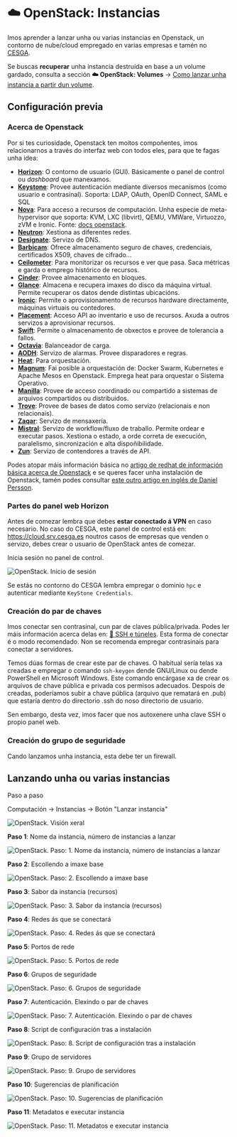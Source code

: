 # ☁️ OpenStack: Instancias

Imos aprender a lanzar unha ou varias instancias en Openstack, un contorno de nube/cloud empregado en varias empresas e tamén no [CESGA](https://www.cesga.es).

Se buscas **recuperar** unha instancia destruída en base a un volume gardado, consulta a sección **☁️ OpenStack: Volumes** &rarr; [Como lanzar unha instancia a partir dun volume](/docs/openstack-volumes/#como-lanzar-unha-instancia-a-partir-dun-volume).

## Configuración previa

### Acerca de Openstack

Por si tes curiosidade, Openstack ten moitos compoñentes, imos relacionarnos a través do interfaz web con todos eles, para que te fagas unha idea:

- **[Horizon](https://www.openstack.org/software/releases/caracal/components/horizon)**: O contorno de usuario (GUI). Básicamente o panel de control ou *dashboard* que manexamos.
- **[Keystone](https://www.openstack.org/software/releases/caracal/components/keystone)**: Provee autenticación mediante diversos mecanismos (como usuario e contrasinal). Soporta: LDAP, OAuth, OpenID Connect, SAML e SQL
- **[Nova](https://governance.openstack.org/tc/reference/projects/nova.html)**: Para acceso a recursos de computación. Unha especie de meta-hypervisor que soporta: KVM, LXC (libvirt), QEMU, VMWare, Virtuozzo, zVM e Ironic. Fonte: [docs openstack](https://docs.openstack.org/nova/latest/admin/configuration/hypervisors.html).
- **[Neutron](https://www.openstack.org/software/releases/caracal/components/neutron)**: Xestiona as diferentes redes.
- **[Designate](https://www.openstack.org/software/releases/caracal/components/designate)**: Servizo de DNS.
- **[Barbicam](https://www.openstack.org/software/releases/caracal/components/barbican)**: Ofrece almacenamento seguro de chaves, credenciais, certificados X509, chaves de cifrado...
- **[Ceilometer](https://www.openstack.org/software/releases/caracal/components/ceilometer)**: Para monitorizar os recursos e ver que pasa. Saca métricas e garda o emprego histórico de recursos.
- **[Cinder](https://www.openstack.org/software/releases/caracal/components/cinder)**: Provee almacenamento en bloques.
- **[Glance](https://www.openstack.org/software/releases/caracal/components/glance)**: Almacena e recupera imaxes do disco da máquina virtual. Permite recuperar os datos dende distintas ubicacións.
- **[Ironic](https://www.openstack.org/software/releases/caracal/components/ironic)**: Permite o aprovisionamento de recursos hardware directamente, máquinas virtuais ou contedores.
- **[Placement](https://www.openstack.org/software/releases/caracal/components/placement)**: Acceso API ao inventario e uso de recursos. Axuda a outros servizos a aprovisionar recursos.
- **[Swift](https://www.openstack.org/software/releases/caracal/components/swift)**: Permite o almacenamento de obxectos e provee de tolerancia a fallos.
- **[Octavia](https://www.openstack.org/software/releases/caracal/components/octavia)**: Balanceador de carga.
- **[AODH](https://www.openstack.org/software/releases/caracal/components/aodh)**: Servizo de alarmas. Provee disparadores e regras.
- **[Heat](https://www.openstack.org/software/releases/caracal/components/heat)**: Para orquestación.
- **[Magnum](https://www.openstack.org/software/releases/caracal/components/magnum)**: Fai posible a orquestación de: Docker Swarm, Kubernetes e Apache Mesos en Openstack. Emprega heat para orquestar o Sistema Operativo.
- **[Manilla](https://www.openstack.org/software/releases/caracal/components/manila)**: Provee de acceso coordinado ou compartido a sistemas de arquivos compartidos ou distribuidos.
- **[Trove](https://www.openstack.org/software/releases/caracal/components/trove)**: Provee de bases de datos como servizo (relacionais e non relacionais).
- **[Zaqar](https://www.openstack.org/software/releases/caracal/components/zaqar)**: Servizo de mensaxería.
- **[Mistral](https://www.openstack.org/software/releases/caracal/components/mistral)**: Servizo de workflow/fluxo de traballo. Permite ordear e executar pasos. Xestiona o estado, a orde correta de execución, paralelismo, sincronización e alta dispoñibilidade.
- **[Zun](https://www.openstack.org/software/releases/caracal/components/zun)**: Servizo de contendores a través de API.


Podes atopar máis información básica no [artigo de redhat de información básica acerca de Openstack](https://www.redhat.com/es/topics/openstack) e se queres facer unha instalación de Openstack, tamén podes consultar [este outro artigo en inglés de Daniel Persson](https://danielpersson.dev/2022/07/25/manually-install-openstack/).

### Partes do panel web **Horizon**

Antes de comezar lembra que debes **estar conectado á VPN** en caso necesario. No caso do CESGA, este panel de control está en: <https://cloud.srv.cesga.es> noutros casos de empresas que venden o servizo, debes crear o usuario de OpenStack antes de comezar.

Inicia sesión no panel de control.

![OpenStack. Inicio de sesión](images/openstack/login.png "OpenStack. Inicio de sesión")

Se estás no contorno do CESGA lembra empregar o dominio `hpc` e autenticar mediante `KeyStone Credentials`.


### Creación do par de chaves

Imos conectar sen contrasinal, cun par de claves pública/privada. Podes ler máis información acerca delas en: [🔑 SSH e túneles](ssh-0-chaves-tuneles.md). Esta forma de conectar é o modo recomendado. Non se recomenda empregar contrasinais para conectar a servidores.

Temos dúas formas de crear este par de chaves. O habitual sería telas xa creadas e empregar o comando `ssh-keygen` dende GNU/Linux ou dende PowerShell en Microsoft Windows. Este comando encárgase xa de crear os arquivos de chave pública e privada cos permisos adecuados. Despois de creadas, poderíamos subir a chave pública (arquivo que rematará en .pub) que estaría dentro do directorio .ssh do noso directorio de usuario.

Sen embargo, desta vez, imos facer que nos autoxenere unha clave SSH o propio panel web.

### Creación do grupo de seguridade

Cando lanzamos unha instancia, esta debe ter un firewall.


## Lanzando unha ou varias instancias

Paso a paso

Computación &rarr; Instancias &rarr; Botón "Lanzar instancia"

![OpenStack. Visión xeral](images/openstack/vision-general.png "OpenStack. Visión xeral")

**Paso 1**: Nome da instancia, número de instancias a lanzar

![OpenStack. Paso: 1. Nome da instancia, número de instancias a lanzar](images/openstack/instancia/nueva-instancia-paso1.png "OpenStack. Paso: 1. Nome da instancia, número de instancias a lanzar")

**Paso 2**: Escollendo a imaxe base

![OpenStack. Paso: 2. Escollendo a imaxe base](images/openstack/instancia/nueva-instancia-paso2.png "OpenStack. Paso: 2. Escollendo a imaxe base")

**Paso 3**: Sabor da instancia (recursos)

![OpenStack. Paso: 3. Sabor da instancia (recursos)](images/openstack/instancia/nueva-instancia-paso3.png "OpenStack. Paso: 3. Sabor da instancia (recursos)")

**Paso 4**: Redes ás que se conectará

![OpenStack. Paso: 4. Redes ás que se conectará](images/openstack/instancia/nueva-instancia-paso4.png "OpenStack. Paso: 4. Redes ás que se conectará")

**Paso 5**: Portos de rede

![OpenStack. Paso: 5. Portos de rede](images/openstack/instancia/nueva-instancia-paso5.png "OpenStack. Paso: 5. Portos de rede")

**Paso 6**: Grupos de seguridade

![OpenStack. Paso: 6. Grupos de seguridade](images/openstack/instancia/nueva-instancia-paso6.png "OpenStack. Paso: 6. Grupos de seguridade")

**Paso 7**: Autenticación. Elexindo o par de chaves

![OpenStack. Paso: 7. Autenticación. Elexindo o par de chaves](images/openstack/instancia/nueva-instancia-paso7.png "OpenStack. Paso: 7. Autenticación. Elexindo o par de chaves")

**Paso 8**: Script de configuración tras a instalación

![OpenStack. Paso: 8. Script de configuración tras a instalación](images/openstack/instancia/nueva-instancia-paso8.png "OpenStack. Paso: 8. Script de configuración tras a instalación")

**Paso 9**: Grupo de servidores

![OpenStack. Paso: 9. Grupo de servidores](images/openstack/instancia/nueva-instancia-paso9.png "OpenStack. Paso: 9. Grupo de servidores")

**Paso 10**: Sugerencias de planificación

![OpenStack. Paso: 10. Sugerencias de planificación](images/openstack/instancia/nueva-instancia-paso10.png "OpenStack. Paso: 10. Sugerencias de planificación")

**Paso 11**: Metadatos e executar instancia

![OpenStack. Paso: 11. Metadatos e executar instancia](images/openstack/instancia/nueva-instancia-paso11.png "OpenStack. Paso: 11. Metadatos e executar instancia")
